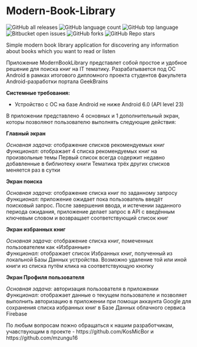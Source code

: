 # Modern-Book-Library


![GitHub all releases](https://img.shields.io/github/downloads/ModernBookLibraryTeam/Modern-Book-Library/total)
![GitHub language count](https://img.shields.io/github/languages/count/ModernBookLibraryTeam/Modern-Book-Library)
![GitHub top language](https://img.shields.io/github/languages/top/ModernBookLibraryTeam/Modern-Book-Library?color=yellow)
![Bitbucket open issues](https://img.shields.io/bitbucket/issues/ModernBookLibraryTeam/Modern-Book-Library)
![GitHub forks](https://img.shields.io/github/forks/ModernBookLibraryTeam/Modern-Book-Library?style=social)
![GitHub Repo stars](https://img.shields.io/github/stars/ModernBookLibraryTeam/Modern-Book-Library?style=social)

Simple modern book library application for discovering any information about books which you want to read or listen

<p>Приложение ModernBookLibrary представлет собой простое и удобное решение для поиска книг на IT тематику.
Разрабатывается под ОС Android в рамках итогового дипломного проекта студентов факультета Android-разработки портала GeekBrains</p>

<p><b>Системные требования:</b></p>
<p><ul><li>Устройство с OC на базе Android не ниже Android 6.0 (API level 23)</li></ul></p>

<p>В приложении представлено 4 основных и 1 дополнительный экран, которы позволяют пользователю выполнять следующие действия:</p>

<b>Главный экран</b>
<p>
<i>Основная задача:</i> отображение списков рекомендуемых книг</br>
<i>Функционал:</i> отображает 4 списка рекомендуемых книг на произвольные темы
Первый список всегда содержит недавно добавленные в библиотеку книги
Тематика трёх других списков меняется раз в сутки
</p>

<b>Экран поиска</b>
<p>
<i>Основная задача:</i> отображение списка книг по заданному запросу</br>
<i>Функционал:</i> приложение ожидает пока пользователь  введёт поисковый запрос.
После завершения ввода, и истечении заданного периода ожидания, приложение делает запрос в API с введённым
ключевым словом и возвращает соответствующий список книг
</p>

<b>Экран избранных книг</b>
<p>
<i>Основная задача:</i> отображение списка книг, помеченных пользователем как «Избранные»</br>
<i>Функционал:</i> отображает список Избранных книг, полученный из локальной Базы Данных устройства.
Возможно удаление той или иной книги из списка путём клика на соответствующую кнопку
</p>

<b>Экран Профиля пользователя</b>
<p>
<i>Основная задача:</i> авторизация пользователя в приложении</br>
<i>Функционал:</i> отображает данные о текущем пользователе и позволяет выполнить авторизацию в приложении 
при помощи аккаунта Google для сохранения списка избранных книг в Базе Данных облачного сервиса Firebase
</p>

<p>По любым вопросам пожно обращаться к нашим разработчикам, учавствующим в проекте - https://github.com/KosMicBor и https://github.com/mzungu16</p>
